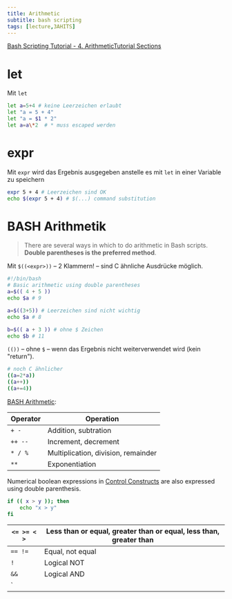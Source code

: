 ```yaml
---
title: Arithmetic
subtitle: bash scripting
tags: [lecture,3AHITS]
---
```




[Bash Scripting Tutorial - 4. ArithmeticTutorial Sections ](https://ryanstutorials.net/bash-scripting-tutorial/bash-arithmetic.php)

# let

Mit `let`

```sh
let a=5+4 # keine Leerzeichen erlaubt
let "a = 5 + 4"
let "a = $1 * 2"
let a=a\*2  # * muss escaped werden
```

# expr

Mit  `expr`  wird das Ergebnis ausgegeben anstelle es mit `let` in einer Variable zu speichern

```sh
expr 5 + 4 # Leerzeichen sind OK
echo $(expr 5 + 4) # $(...) command substitution
```



# BASH Arithmetik

> There are several ways in which to do arithmetic in Bash scripts. **Double parentheses is the preferred method**.

Mit `$((<expr>))` – 2 Klammern! – sind C ähnliche Ausdrücke möglich. 

```bash
#!/bin/bash
# Basic arithmetic using double parentheses
a=$(( 4 + 5 ))
echo $a # 9

a=$((3+5)) # Leerzeichen sind nicht wichtig
echo $a # 8

b=$(( a + 3 )) # ohne $ Zeichen
echo $b # 11
```

`(())` – ohne `$` – wenn das Ergebnis nicht weiterverwendet wird (kein "return").

```bash
# noch C ähnlicher
((a=2*a)) 
((a++))
((a+=4))

```


[BASH Arithmetic](http://faculty.salina.k-state.edu/tim/unix_sg/bash/math.html#bash-arithmetic):

| Operator | Operation                           |
| -------- | ----------------------------------- |
| `+ -`    | Addition, subtration                |
| `++ --`  | Increment, decrement                |
| `* / %`  | Multiplication, division, remainder |
| `**`     | Exponentiation                      |

Numerical boolean expressions in [Control Constructs](http://faculty.salina.k-state.edu/tim/unix_sg/bash/control.html#control) are also expressed using double parenthesis.

```sh
if (( x > y )); then
    echo "x > y"
fi
```

| `<= >= < >` | Less than or equal, greater than or equal, less than, greater than |
| ----------- | ------------------------------------------------------------ |
| `== !=`     | Equal, not equal                                             |
| `!`         | Logical NOT                                                  |
| `&&`        | Logical AND                                                  |
| `||`        | Logical OR                                                   |



